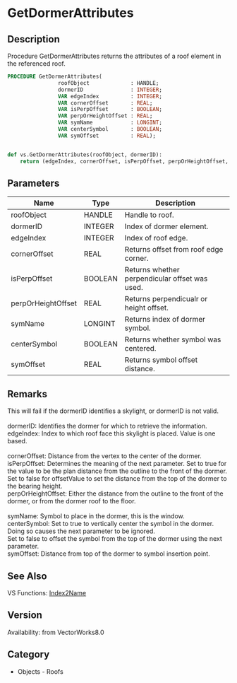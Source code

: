 # GetDormerAttributes

## Description
Procedure GetDormerAttributes returns the attributes of a roof element in the referenced roof. 

```pascal
PROCEDURE GetDormerAttributes(
				roofObject             : HANDLE;
				dormerID               : INTEGER;
				VAR edgeIndex          : INTEGER;
				VAR cornerOffset       : REAL;
				VAR isPerpOffset       : BOOLEAN;
				VAR perpOrHeightOffset : REAL;
				VAR symName            : LONGINT;
				VAR centerSymbol       : BOOLEAN;
				VAR symOffset          : REAL);
```

```python

def vs.GetDormerAttributes(roofObject, dormerID):
    return (edgeIndex, cornerOffset, isPerpOffset, perpOrHeightOffset, symName, centerSymbol, symOffset)
```

## Parameters
|Name|Type|Description|
|---|---|---|
|roofObject|HANDLE|Handle to roof.|
|dormerID|INTEGER|Index of dormer element.|
|edgeIndex|INTEGER|Index of roof edge.|
|cornerOffset|REAL|Returns offset from roof edge corner.|
|isPerpOffset|BOOLEAN|Returns whether perpendicular offset was used.|
|perpOrHeightOffset|REAL|Returns perpendicualr or height offset.|
|symName|LONGINT|Returns index of dormer symbol.|
|centerSymbol|BOOLEAN|Returns whether symbol was centered.|
|symOffset|REAL|Returns symbol offset distance.|

## Remarks
This will fail if the dormerID identifies a skylight, or dormerID is not valid.<BR>
<BR>
dormerID: Identifies the dormer for which to retrieve the information.<BR>
edgeIndex: Index to which roof face this skylight is placed.  Value is one based.<BR>
<BR>
cornerOffset: Distance from the vertex to the center of the dormer.<BR>
isPerpOffset: Determines the meaning of the next parameter.  Set to true for the value to be the plan distance from the outline to the front of the dormer.  Set to false for offsetValue to set the distance from the top of the dormer to the bearing height.<BR>
perpOrHeightOffset: Either the distance from the outline to the front of the dormer, or from the dormer roof to the floor.<BR>
<BR>
symName: Symbol to place in the dormer, this is the window.<BR>
centerSymbol: Set to true to vertically center the symbol in the dormer.  Doing so causes the next parameter to be ignored.<BR>
Set to false to offset the symbol from the top of the dormer using the next parameter.<BR>
symOffset: Distance from top of the dormer to symbol insertion point.<BR>


## See Also
VS Functions:
[Index2Name](Index2Name.md)

## Version
Availability: from VectorWorks8.0
## Category
* Objects - Roofs

